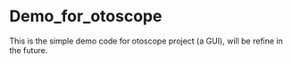 # Demo_for_otoscope
This is the simple demo code for otoscope project (a GUI), will be refine in the future.
